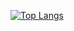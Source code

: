 <!-- ### Hi there 👋 -->

<!--
**thomas861205/thomas861205** is a ✨ _special_ ✨ repository because its `README.md` (this file) appears on your GitHub profile.

Here are some ideas to get you started:

- 🔭 I’m currently working on ...
- 🌱 I’m currently learning ...
- 👯 I’m looking to collaborate on ...
- 🤔 I’m looking for help with ...
- 💬 Ask me about ...
- 📫 How to reach me: ...
- 😄 Pronouns: ...
- ⚡ Fun fact: ...
-->

<!--
[![GitHub stats](https://github-readme-stats.vercel.app/api?username=thomas861205&count_private=true&show_icons=true&border_color=4d4d4d&theme=midnight-purple)](https://github.com/anuraghazra/github-readme-stats)
-->

[![Top Langs](https://github-readme-stats.vercel.app/api/top-langs/?username=thomas861205&layout=compact&border_color=4d4d4d&theme=midnight-purple&hide=html,makefile)](https://github.com/anuraghazra/github-readme-stats)


<!-- <img align="left" alt="GitHub stats" src="https://github-readme-stats.vercel.app/api?username=thomas861205&count_private=true&show_icons=true&theme=midnight=purple"/> -->
